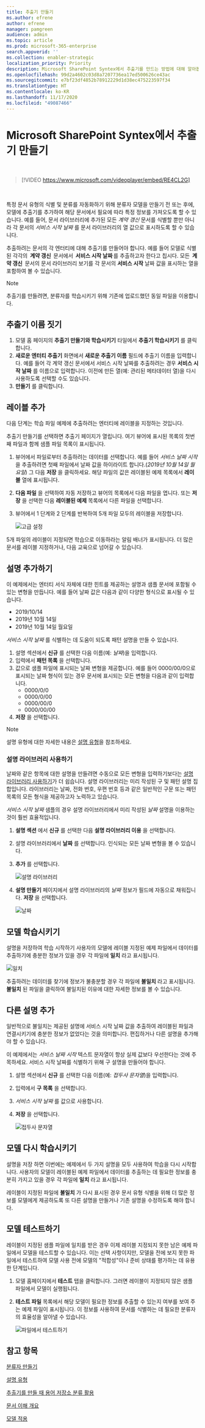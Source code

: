 ```yaml
---
title: 추출기 만들기
ms.author: efrene
author: efrene
manager: pamgreen
audience: admin
ms.topic: article
ms.prod: microsoft-365-enterprise
search.appverid: ''
ms.collection: enabler-strategic
localization_priority: Priority
description: Microsoft SharePoint Syntex에서 추출기를 만드는 방법에 대해 알아봅니다.
ms.openlocfilehash: 99d2a4602c03d8a7207736ea17ed500626ce43ac
ms.sourcegitcommit: e7bf23df4852b78912229d1d38ec475223597f34
ms.translationtype: HT
ms.contentlocale: ko-KR
ms.lasthandoff: 11/17/2020
ms.locfileid: "49087466"
---
```

# <a name="create-an-extractor-in-microsoft-sharepoint-syntex"></a>Microsoft SharePoint Syntex에서 추출기 만들기


</br>

> [!VIDEO https://www.microsoft.com/videoplayer/embed/RE4CL2G]

</br> 

특정 문서 유형의 식별 및 분류를 자동화하기 위해 분류자 모델을 만들기 전 또는 후에, 모델에 추출기를 추가하여 해당 문서에서 필요에 따라 특정 정보를 가져오도록 할 수 있습니다. 예를 들어, 문서 라이브러리에 추가된 모든 *계약 갱신* 문서를 식별할 뿐만 아니라 각 문서의 *서비스 시작 날짜* 를 문서 라이브러리의 열 값으로 표시하도록 할 수 있습니다.

추출하려는 문서의 각 엔터티에 대해 추출기를 만들어야 합니다. 예를 들어 모델로 식별된 각각의  **계약 갱신**  문서에서  **서비스 시작 날짜** 를 추출하고자 한다고 칩시다. 모든  **계약 갱신**  문서의 문서 라이브러리 보기를 각 문서의 **서비스 시작** 날짜 값을 표시하는 열을 포함하여 볼 수 있습니다. 

> [!NOTE]
> 추출기를 만들려면, 분류자를 학습시키기 위해 기존에 업로드했던 동일 파일을 이용합니다. 

## <a name="name-your-extractor"></a>추출기 이름 짓기

1. 모델 홈 페이지의 **추출기 만들기와 학습시키기** 타일에서 **추출기 학습시키기** 를 클릭합니다.
2. **새로운 엔터티 추출기** 화면에서 **새로운 추출기 이름** 필드에 추출기 이름을 입력합니다. 예를 들어 각 계약 갱신 문서에서 서비스 시작 날짜를 추출하려는 경우 **서비스 시작 날짜** 를 이름으로 입력합니다. 이전에 만든 열(예: 관리된 메타데이터 열)을 다시 사용하도록 선택할 수도 있습니다.
3. **만들기** 를 클릭합니다.

## <a name="add-a-label"></a>레이블 추가

다음 단계는 학습 파일 예제에 추출하려는 엔터티에 레이블을 지정하는 것입니다.

추출기 만들기를 선택하면 추출기 페이지가 열립니다. 여기 뷰어에 표시된 목록의 첫번째 파일과 함께 샘플 파일 목록이 표시됩니다.

1. 뷰어에서 파일로부터 추출하려는 데이터를 선택합니다. 예를 들어 *서비스 날짜 시작* 을 추출하려면 첫째 파일에서 날짜 값을 하이라이트 합니다.(*2019년 10월 14일 월요일*) 그 다음 **저장** 을 클릭하세요.  해당 파일의 값은 레이블된 예제 목록에서 **레이블** 열에 표시됩니다.
2. **다음 파일** 을 선택하여 자동 저장하고 뷰어의 목록에서 다음 파일을 엽니다. 또는 **저장** 을 선택한 다음 **레이블된 예제** 목록에서 다른 파일을 선택합니다.
3. 뷰어에서 1 단계와 2 단계를 반복하여 5개 파일 모두의 레이블을 저장합니다.

    ![고급 설정](../media/content-understanding/select-service-start-date.png) 

 
5개 파일의 레이블이 지정되면 학습으로 이동하라는 알림 배너가 표시됩니다. 더 많은 문서를 레이블 지정하거나, 다음 교육으로 넘어갈 수 있습니다. 

## <a name="add-an-explanation"></a>설명 추가하기

이 예제에서는 엔터티 서식 자체에 대한 힌트를 제공하는 설명과 샘플 문서에 포함될 수 있는 변형을 만듭니다. 예를 들어 날짜 값은 다음과 같이 다양한 형식으로 표시될 수 있습니다.
- 2019/10/14
- 2019년 10월 14일
- 2019년 10월 14일 월요일
 

*서비스 시작 날짜* 를 식별하는 데 도움이 되도록 패턴 설명을 만들 수 있습니다.

1. 설명 섹션에서 **신규** 를 선택한 다음 이름(예: *날짜*)을 입력합니다.
2. 입력에서 **패턴 목록** 을 선택합니다.
3. 값으로 샘플 파일에 표시되는 날짜 변형을 제공합니다. 예를 들어 0000/00/0으로 표시되는 날짜 형식이 있는 경우 문서에 표시되는 모든 변형을 다음과 같이 입력합니다.
    - 0000/0/0
    - 0000/0/00
    - 0000/00/0
    - 0000/00/00
4. **저장** 을 선택합니다.

> [!NOTE]
> 설명 유형에 대한 자세한 내용은 [설명 유형](https://docs.microsoft.com/microsoft-365/contentunderstanding/explanation-types-overview)을 참조하세요.  


### <a name="use-the-explanation-library"></a>설명 라이브러리 사용하기

날짜와 같은 항목에 대한 설명을 만들려면 수동으로 모든 변형을 입력하기보다는 [설명 라이브러리 사용하기](https://docs.microsoft.com/microsoft-365/contentunderstanding/explanation-types-overview#use-the-explanation-library)가 더 쉽습니다. 설명 라이브러리는 미리 작성된 구 및 패턴 설명 집합입니다. 라이브러리는 날짜, 전화 번호, 우편 번호 등과 같은 일반적인 구문 또는 패턴 목록의 모든 형식을 제공하고자 노력하고 있습니다. 

*서비스 시작 날짜* 샘플의 경우 설명 라이브러리에서 미리 작성된 *날짜* 설명을 이용하는 것이 훨씬 효율적입니다.

1. **설명 섹션** 에서 **신규** 를 선택한 다음 **설명 라이브러리 이용** 을 선택합니다.
2. 설명 라이브러리에서 **날짜** 를 선택합니다. 인식되는 모든 날짜 변형을 볼 수 있습니다.
3. **추가** 를 선택합니다.</br>

    ![설명 라이브러리](../media/content-understanding/explanation-library.png) 

4. **설명 만들기** 페이지에서 설명 라이브러리의 *날짜* 정보가 필드에 자동으로 채워집니다. **저장** 을 선택합니다.</br>

    ![날짜](../media/content-understanding/date-explanation-library.png) 

## <a name="train-the-model"></a>모델 학습시키기 

설명을 저장하여 학습 시작하기 사용자의 모델에 레이블 지정된 예제 파일에서 데이터를 추출하기에 충분한 정보가 있을 경우 각 파일에 **일치** 라고 표시됩니다.  

![일치](../media/content-understanding/match2.png) 

추출하려는 데이터를 찾기에 정보가 불충분할 경우 각 파일에 **불일치** 라고 표시됩니다. **불일치** 된 파일을 클릭하여 불일치된 이유에 대한 자세한 정보를 볼 수 있습니다.


## <a name="add-another-explanation"></a>다른 설명 추가

일반적으로 불일치는 제공된 설명에 서비스 시작 날짜 값을 추출하여 레이블된 파일과 연결시키기에 충분한 정보가 없었다는 것을 의미합니다. 편집하거나 다른 설명을 추가해야 할 수 있습니다.

이 예제에서는 *서비스 날짜 시작* 텍스트 문자열이 항상 실제 값보다 우선한다는 것에 주목하세요. 서비스 시작 날짜를 식별하기 위해 구 설명을 만들어야 합니다.

1. 설명 섹션에서 **신규** 를 선택한 다음 이름(예: *접두사 문자열*)을 입력합니다.
2. 입력에서 **구 목록** 을 선택합니다.
3. *서비스 시작 날짜* 를 값으로 사용합니다.
4. **저장** 을 선택합니다.

    ![접두사 문자열](../media/content-understanding/prefix-string.png) 

## <a name="train-the-model-again"></a>모델 다시 학습시키기

설명을 저장 하면 이번에는 예제에서 두 가지 설명을 모두 사용하여 학습을 다시 시작합니다. 사용자의 모델이 레이블된 예제 파일에서 데이터를 추출하는 데 필요한 정보를 충분히 가지고 있을 경우 각 파일에 **일치** 라고 표시됩니다. 

레이블이 지정된 파일에 **불일치** 가 다시 표시된 경우 문서 유형 식별을 위해 더 많은 정보를 모델에게 제공하도록 또 다른 설명을 만들거나 기존 설명을 수정하도록 해야 합니다.

## <a name="test-your-model"></a>모델 테스트하기

레이블이 지정된 샘플 파일에 일치를 받은 경우 이제 레이블 지정되지 못한 남은 예제 파일에서 모델을 테스트할 수 있습니다. 이는 선택 사항이지만, 모델을 전에 보지 못한 파일에서 테스트하여 모델 사용 전에 모델의 "적합성"이나 준비 상태를 평가하는 데 유용한 단계입니다.

1. 모델 홈페이지에서 **테스트** 탭을 클릭합니다. 그러면 레이블이 지정되지 않은 샘플 파일에서 모델이 실행됩니다.
2. **테스트 파일** 목록에서 해당 모델이 필요한 정보를 추출할 수 있는지 여부를 보여 주는 예제 파일이 표시됩니다. 이 정보를 사용하여 문서를 식별하는 데 필요한 분류자의 효율성을 알아낼 수 있습니다.

    ![파일에서 테스트하기](../media/content-understanding/test-filies-extractor.png) 

## <a name="see-also"></a>참고 항목
[분류자 만들기](create-a-classifier.md)

[설명 유형](explanation-types-overview.md)

[추출기를 만들 때 용어 저장소 분류 활용](leverage-term-store-taxonomy.md)

[문서 이해 개요](document-understanding-overview.md)

[모델 적용](apply-a-model.md) 
